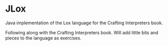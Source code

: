 # JLox
Java implementation of the Lox language for the Crafting Interpreters book.

Following along with the Crafting Interpreters book. Will add little bits and pieces to the language as exercises.

